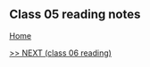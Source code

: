 ## Class 05 reading notes

[Home](https://wondwosentsige.github.io/code-201-reading-notes/Home)


























[>> NEXT (class 06 reading)](https://wondwosentsige.github.io/code-201-reading-notes/class-06)


